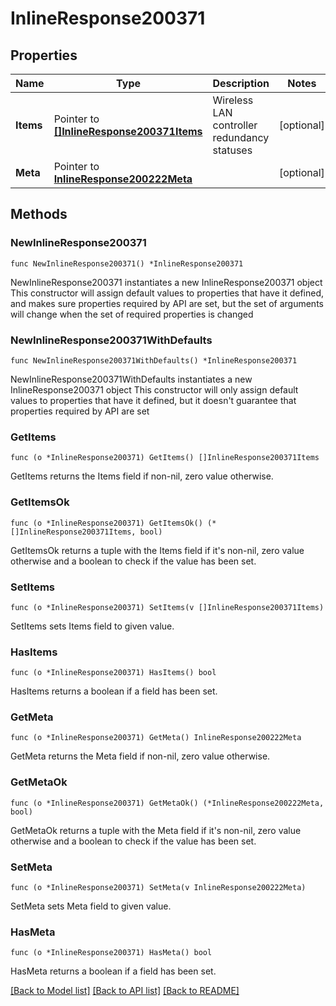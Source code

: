 # InlineResponse200371

## Properties

Name | Type | Description | Notes
------------ | ------------- | ------------- | -------------
**Items** | Pointer to [**[]InlineResponse200371Items**](InlineResponse200371Items.md) | Wireless LAN controller redundancy statuses | [optional] 
**Meta** | Pointer to [**InlineResponse200222Meta**](InlineResponse200222Meta.md) |  | [optional] 

## Methods

### NewInlineResponse200371

`func NewInlineResponse200371() *InlineResponse200371`

NewInlineResponse200371 instantiates a new InlineResponse200371 object
This constructor will assign default values to properties that have it defined,
and makes sure properties required by API are set, but the set of arguments
will change when the set of required properties is changed

### NewInlineResponse200371WithDefaults

`func NewInlineResponse200371WithDefaults() *InlineResponse200371`

NewInlineResponse200371WithDefaults instantiates a new InlineResponse200371 object
This constructor will only assign default values to properties that have it defined,
but it doesn't guarantee that properties required by API are set

### GetItems

`func (o *InlineResponse200371) GetItems() []InlineResponse200371Items`

GetItems returns the Items field if non-nil, zero value otherwise.

### GetItemsOk

`func (o *InlineResponse200371) GetItemsOk() (*[]InlineResponse200371Items, bool)`

GetItemsOk returns a tuple with the Items field if it's non-nil, zero value otherwise
and a boolean to check if the value has been set.

### SetItems

`func (o *InlineResponse200371) SetItems(v []InlineResponse200371Items)`

SetItems sets Items field to given value.

### HasItems

`func (o *InlineResponse200371) HasItems() bool`

HasItems returns a boolean if a field has been set.

### GetMeta

`func (o *InlineResponse200371) GetMeta() InlineResponse200222Meta`

GetMeta returns the Meta field if non-nil, zero value otherwise.

### GetMetaOk

`func (o *InlineResponse200371) GetMetaOk() (*InlineResponse200222Meta, bool)`

GetMetaOk returns a tuple with the Meta field if it's non-nil, zero value otherwise
and a boolean to check if the value has been set.

### SetMeta

`func (o *InlineResponse200371) SetMeta(v InlineResponse200222Meta)`

SetMeta sets Meta field to given value.

### HasMeta

`func (o *InlineResponse200371) HasMeta() bool`

HasMeta returns a boolean if a field has been set.


[[Back to Model list]](../README.md#documentation-for-models) [[Back to API list]](../README.md#documentation-for-api-endpoints) [[Back to README]](../README.md)


